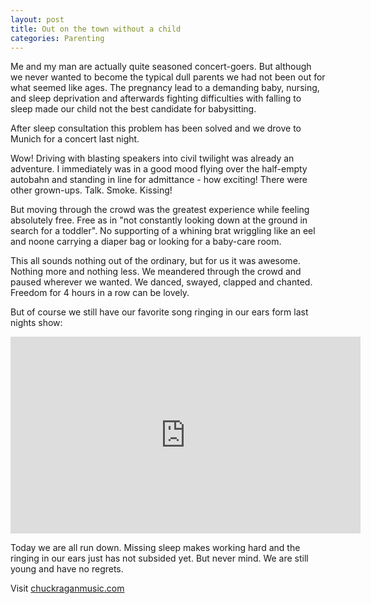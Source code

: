 ```yaml
---
layout: post
title: Out on the town without a child
categories: Parenting
---
```


Me and my man are actually quite seasoned concert-goers. But although we never wanted to become the typical dull parents we had not been out for what seemed like ages. The pregnancy lead to a demanding baby, nursing, and sleep deprivation and afterwards fighting difficulties with falling to sleep made our child not the best candidate for babysitting.

After sleep consultation this problem has been solved and we drove to Munich for a concert last night.

Wow! Driving with blasting speakers into civil twilight was already an adventure. I immediately was in a good mood flying over the half-empty autobahn and standing in line for admittance - how exciting! There were other grown-ups. Talk. Smoke. Kissing!

But moving through the crowd was the greatest experience while feeling absolutely free. Free as in "not constantly looking down at the ground in search for a toddler". No supporting of a whining brat wriggling like an eel and noone carrying a diaper bag or looking for a baby-care room.

This all sounds nothing out of the ordinary, but for us it was awesome. Nothing more and nothing less. We meandered through the crowd and paused wherever we wanted. We danced, swayed, clapped and chanted. Freedom for 4 hours in a row can be lovely.

But of course we still have our favorite song ringing in our ears form last nights show:

<iframe width="560" height="315" src="https://www.youtube.com/embed/Nj_dBdhMNx4?list=PL43F8ECCB09C276FF" frameborder="0" allowfullscreen></iframe>

Today we are all run down. Missing sleep makes working hard and the ringing in our ears just has not subsided yet. But never mind. We are still young and have no regrets.

Visit [chuckraganmusic.com](http://chuckraganmusic.com/)
